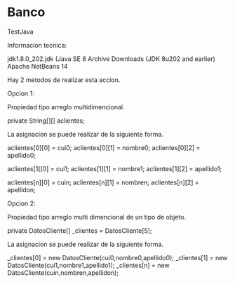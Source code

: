 # Banco
TestJava

Informacion tecnica:

jdk1.8.0_202.jdk (Java SE 8 Archive Downloads (JDK 8u202 and earlier)
Apache NetBeans 14

Hay 2 metodos de realizar esta accion.

Opcion 1:

Propiedad tipo arreglo multidimencional.

  private String[][] aclientes; 

La asignacion se puede realizar de la siguiente forma.

  aclientes[0][0] = cui0;
  aclientes[0][1] = nombre0;
  aclientes[0][2] = apellido0;
  
  aclientes[1][0] = cui1;
  aclientes[1][1] = nombre1;
  aclientes[1][2] = apellido1;
  
  aclientes[n][0] = cuin;
  aclientes[n][1] = nombren;
  aclientes[n][2] = apellidon;
  
Opcion 2:

Propiedad tipo arreglo multi dimencional de un tipo de objeto.

  private DatosCliente[] _clientes = DatosCliente[5];
  
La asignacion se puede realizar de la siguiente forma.

 _clientes[0] = new DatosCliente(cui0,nombre0,apellido0);
 _clientes[1] = new DatosCliente(cui1,nombre1,apellido1);
 _clientes[n] = new DatosCliente(cuin,nombren,apellidon);
 
 
